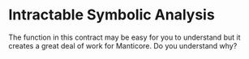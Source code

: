# Intractable Symbolic Analysis

The function in this contract may be easy for you to understand but it creates a great deal of work for Manticore. Do you understand why?
